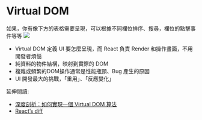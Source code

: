 # Virtual DOM
如果，你有像下方的表格需要呈現，可以根據不同欄位排序、搜尋，欄位的點擊事件等等
![](https://camo.githubusercontent.com/ac106f4ec3a61bb86f6e94d5f6dda8da668e5415/687474703a2f2f6c69766f7261732e6769746875622e696f2f626c6f672f7669727475616c2d646f6d2f736f72742d7461626c652e706e67)

- Virtual DOM 定義 UI 要怎麼呈現，而 React 負責 Render 和操作畫面，不用開發者煩惱
- 純資料的物件結構，映射到實際的 DOM
- 複雜或頻繁的DOM操作通常是性能瓶頸、Bug 產生的原因
- UI 開發最大的挑戰，「重用」、「反應變化」

延伸閱讀:
- [深度剖析：如何實現一個 Virtual DOM 算法](https://github.com/livoras/blog/issues/13)
- [React’s diff](http://www.infoq.com/cn/articles/react-dom-diff)
